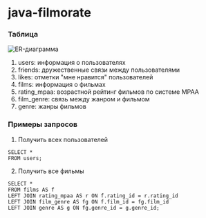 # java-filmorate

### Таблица
![ER-диаграмма](https://github.com/user-attachments/assets/e2d46323-a8dd-4cdf-bdf2-1ec016316e0b)

1. users: информация о пользователях
2. friends: дружественные связи между пользователями
3. likes: отметки "мне нравится" пользователей
4. films: информация о фильмах
5. rating_mpaa: возрастной рейтинг фильмов по системе MPAA
6. film_genre: связь между жанром и фильмом
7. genre: жанры фильмов

### Примеры запросов
1. Получить всех пользователей
```
SELECT *
FROM users;
```
2. Получить все фильмы
```
SELECT *
FROM films AS f
LEFT JOIN rating_mpaa AS r ON f.rating_id = r.rating_id
LEFT JOIN film_genre AS fg ON f.film_id = fg.film_id
LEFT JOIN genre AS g ON fg.genre_id = g.genre_id; 
```
